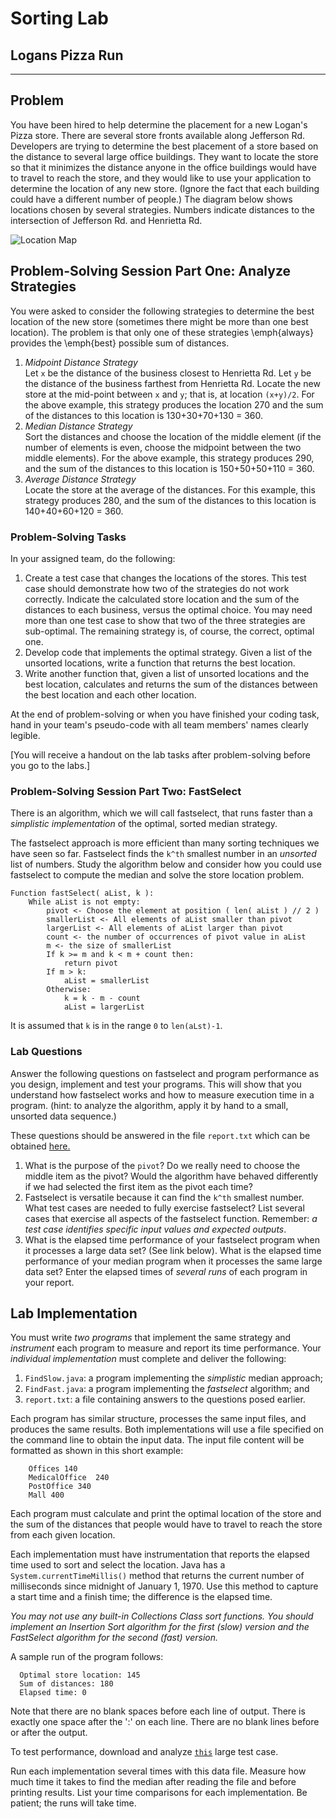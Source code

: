 Sorting Lab
===========

Logans Pizza Run
----------------

* * * * *

Problem
-------

You have been hired to help determine the placement for a new Logan's
Pizza store. There are several store fronts available along Jefferson
Rd. Developers are trying to determine the best placement of a store
based on the distance to several large office buildings. They want to
locate the store so that it minimizes the distance anyone in the office
buildings would have to travel to reach the store, and they would like
to use your application to determine the location of any new store.
(Ignore the fact that each building could have a different number of
people.) The diagram below shows locations chosen by several strategies.
Numbers indicate distances to the intersection of Jefferson Rd. and
Henrietta Rd.

![Location Map](locationMap.png)

Problem-Solving Session Part One: Analyze Strategies
----------------------------------------------------

You were asked to consider the following strategies to determine the
best location of the new store (sometimes there might be more than one
best location). The problem is that only one of these strategies
\\emph{always} provides the \\emph{best} possible sum of distances.

1.  *Midpoint Distance Strategy*\
     Let `x` be the distance of the business closest to Henrietta Rd.
    Let `y` be the distance of the business farthest from Henrietta Rd.
    Locate the new store at the mid-point between `x` and `y`; that is,
    at location `(x+y)/2`. For the above example, this strategy produces
    the location 270 and the sum of the distances to this location is
    130+30+70+130 = 360.
2.  *Median Distance Strategy*\
     Sort the distances and choose the location of the middle element
    (if the number of elements is even, choose the midpoint between the
    two middle elements). For the above example, this strategy produces
    290, and the sum of the distances to this location is 150+50+50+110
    = 360.
3.  *Average Distance Strategy*\
     Locate the store at the average of the distances. For this example,
    this strategy produces 280, and the sum of the distances to this
    location is 140+40+60+120 = 360.

### Problem-Solving Tasks

In your assigned team, do the following:

1.  Create a test case that changes the locations of the stores. This
    test case should demonstrate how two of the strategies do not work
    correctly. Indicate the calculated store location and the sum of the
    distances to each business, versus the optimal choice. You may need
    more than one test case to show that two of the three strategies are
    sub-optimal. The remaining strategy is, of course, the correct,
    optimal one.
2.  Develop code that implements the optimal strategy. Given a list of
    the unsorted locations, write a function that returns the best
    location.
3.  Write another function that, given a list of unsorted locations and
    the best location, calculates and returns the sum of the distances
    between the best location and each other location.

At the end of problem-solving or when you have finished your coding
task, hand in your team's pseudo-code with all team members' names
clearly legible.

[You will receive a handout on the lab tasks after problem-solving
before you go to the labs.]

### Problem-Solving Session Part Two: FastSelect

There is an algorithm, which we will call fastselect, that runs faster
than a *simplistic implementation* of the optimal, sorted median
strategy.

The fastselect approach is more efficient than many sorting techniques
we have seen so far. Fastselect finds the `k^th` smallest number in an
*unsorted* list of numbers. Study the algorithm below and consider how
you could use fastselect to compute the median and solve the store
location problem.

    Function fastSelect( aList, k ):
        While aList is not empty:
            pivot <- Choose the element at position ( len( aList ) // 2 )
            smallerList <- All elements of aList smaller than pivot
            largerList <- All elements of aList larger than pivot
            count <- the number of occurrences of pivot value in aList
            m <- the size of smallerList
            If k >= m and k < m + count then:
                return pivot
            If m > k:
                aList = smallerList   
            Otherwise:
                k = k - m - count
                aList = largerList

It is assumed that `k` is in the range `0` to `len(aLst)-1`.

### Lab Questions

Answer the following questions on fastselect and program performance as
you design, implement and test your programs. This will show that you
understand how fastselect works and how to measure execution time in a
program. (hint: to analyze the algorithm, apply it by hand to a small,
unsorted data sequence.)

These questions should be answered in the file `report.txt` which can be
obtained [here.](./report.txt)

1.  What is the purpose of the `pivot`? Do we really need to choose the
    middle item as the pivot? Would the algorithm have behaved
    differently if we had selected the first item as the pivot each
    time?
2.  Fastselect is versatile because it can find the `k^th` smallest
    number. What test cases are needed to fully exercise fastselect?
    List several cases that exercise all aspects of the fastselect
    function. Remember: *a test case identifies specific input values
    and expected outputs*.
3.  What is the elapsed time performance of your fastselect program when
    it processes a large data set? (See link below). What is the elapsed
    time performance of your median program when it processes the same
    large data set? Enter the elapsed times of *several runs* of each
    program in your report.

Lab Implementation
------------------

You must write *two programs* that implement the same strategy and
*instrument* each program to measure and report its time performance.
Your *individual implementation* must complete and deliver the
following:

1.  `FindSlow.java`: a program implementing the *simplistic* median
    approach;
2.  `FindFast.java`: a program implementing the *fastselect* algorithm;
    and
3.  `report.txt`: a file containing answers to the questions posed
    earlier.

Each program has similar structure, processes the same input files, and
produces the same results. Both implementations will use a file
specified on the command line to obtain the input data. The input file
content will be formatted as shown in this short example:

        Offices 140
        MedicalOffice  240
        PostOffice 340
        Mall 400

Each program must calculate and print the optimal location of the store
and the sum of the distances that people would have to travel to reach
the store from each given location.

Each implementation must have instrumentation that reports the elapsed
time used to sort and select the location. Java has a
`System.currentTimeMillis()` method that returns the current number of
milliseconds since midnight of January 1, 1970. Use this method to
capture a start time and a finish time; the difference is the elapsed
time.

*You may not use any built-in Collections Class sort functions. You
should implement an Insertion Sort algorithm for the first (slow)
version and the FastSelect algorithm for the second (fast) version.*

A sample run of the program follows:

      Optimal store location: 145
      Sum of distances: 180
      Elapsed time: 0

Note that there are no blank spaces before each line of output. There is
exactly one space after the ':' on each line. There are no blank lines
before or after the output.

To test performance, download and analyze
[`this`](http://www.cs.rit.edu/~csci242/pub/testDataSet10k.txt) large
test case.

Run each implementation several times with this data file. Measure how
much time it takes to find the median after reading the file and before
printing results. List your time comparisons for each implementation. Be
patient; the runs will take time.
